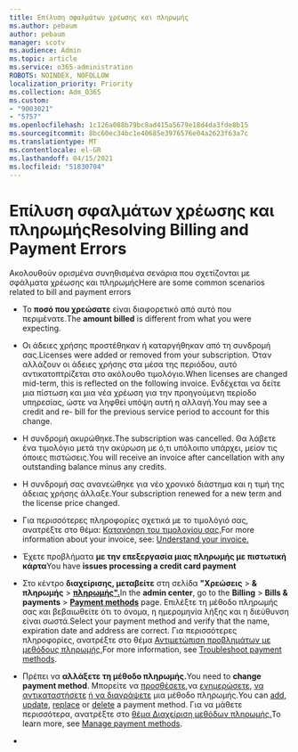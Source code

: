 ```yaml
---
title: Επίλυση σφαλμάτων χρέωσης και πληρωμής
ms.author: pebaum
author: pebaum
manager: scotv
ms.audience: Admin
ms.topic: article
ms.service: o365-administration
ROBOTS: NOINDEX, NOFOLLOW
localization_priority: Priority
ms.collection: Adm_O365
ms.custom:
- "9003021"
- "5757"
ms.openlocfilehash: 1c126a088b79bc8ad415a5679e18d4da3fde8b15
ms.sourcegitcommit: 8bc60ec34bc1e40685e3976576e04a2623f63a7c
ms.translationtype: MT
ms.contentlocale: el-GR
ms.lasthandoff: 04/15/2021
ms.locfileid: "51830704"
---
```

# <a name="resolving-billing-and-payment-errors"></a><span data-ttu-id="d2be3-102">Επίλυση σφαλμάτων χρέωσης και πληρωμής</span><span class="sxs-lookup"><span data-stu-id="d2be3-102">Resolving Billing and Payment Errors</span></span>

<span data-ttu-id="d2be3-103">Ακολουθούν ορισμένα συνηθισμένα σενάρια που σχετίζονται με σφάλματα χρέωσης και πληρωμής</span><span class="sxs-lookup"><span data-stu-id="d2be3-103">Here are some common scenarios related to bill and payment errors</span></span>

- <span data-ttu-id="d2be3-104">Το  **ποσό που χρεώσατε** είναι διαφορετικό από αυτό που περιμένατε.</span><span class="sxs-lookup"><span data-stu-id="d2be3-104">The  **amount billed** is different from what you were expecting.</span></span>
- <span data-ttu-id="d2be3-105">Οι άδειες χρήσης προστέθηκαν ή καταργήθηκαν από τη συνδρομή σας.</span><span class="sxs-lookup"><span data-stu-id="d2be3-105">Licenses were added or removed from your subscription.</span></span> <span data-ttu-id="d2be3-106">Όταν αλλάζουν οι άδειες χρήσης στα μέσα της περιόδου, αυτό αντικατοπτρίζεται στο ακόλουθο τιμολόγιο.</span><span class="sxs-lookup"><span data-stu-id="d2be3-106">When licenses are changed mid-term, this is reflected on the following invoice.</span></span> <span data-ttu-id="d2be3-107">Ενδέχεται να δείτε μια πίστωση και μια νέα χρέωση για την προηγούμενη περίοδο υπηρεσίας, ώστε να ληφθεί υπόψη αυτή η αλλαγή.</span><span class="sxs-lookup"><span data-stu-id="d2be3-107">You may see a credit and re- bill for the previous service period to account for this change.</span></span>
- <span data-ttu-id="d2be3-108">Η συνδρομή ακυρώθηκε.</span><span class="sxs-lookup"><span data-stu-id="d2be3-108">The subscription was cancelled.</span></span> <span data-ttu-id="d2be3-109">Θα λάβετε ένα τιμολόγιο μετά την ακύρωση με ό,τι υπόλοιπο υπάρχει, μείον τις όποιες πιστώσεις.</span><span class="sxs-lookup"><span data-stu-id="d2be3-109">You will receive an invoice after cancellation with any outstanding balance minus any credits.</span></span>
- <span data-ttu-id="d2be3-110">Η συνδρομή σας ανανεώθηκε για νέο χρονικό διάστημα και η τιμή της άδειας χρήσης άλλαξε.</span><span class="sxs-lookup"><span data-stu-id="d2be3-110">Your subscription renewed for a new term and the license price changed.</span></span>
- <span data-ttu-id="d2be3-111">Για περισσότερες πληροφορίες σχετικά με το τιμολόγιό σας, ανατρέξτε στο θέμα:  [Κατανόηση του τιμολογίου σας.](https://docs.microsoft.com/microsoft-365/commerce/billing-and-payments/understand-your-invoice2)</span><span class="sxs-lookup"><span data-stu-id="d2be3-111">For more information about your invoice, see:  [Understand your invoice.](https://docs.microsoft.com/microsoft-365/commerce/billing-and-payments/understand-your-invoice2)</span></span>
- <span data-ttu-id="d2be3-112">Έχετε προβλήματα  **με την επεξεργασία μιας πληρωμής με πιστωτική κάρτα**</span><span class="sxs-lookup"><span data-stu-id="d2be3-112">You have  **issues processing a credit card payment**</span></span>
- <span data-ttu-id="d2be3-113">Στο κέντρο **διαχείρισης, μεταβείτε** στη σελίδα **"Χρεώσεις**   >   **& πληρωμής**   >   **[πληρωμής".](https://go.microsoft.com/fwlink/p/?linkid=2018806)**</span><span class="sxs-lookup"><span data-stu-id="d2be3-113">In the  **admin center**, go to the  **Billing**  >  **Bills & payments**  >  **[Payment methods](https://go.microsoft.com/fwlink/p/?linkid=2018806)** page.</span></span> <span data-ttu-id="d2be3-114">Επιλέξτε τη μέθοδο πληρωμής σας και βεβαιωθείτε ότι το όνομα, η ημερομηνία λήξης και η διεύθυνση είναι σωστά.</span><span class="sxs-lookup"><span data-stu-id="d2be3-114">Select your payment method and verify that the name, expiration date and address are correct.</span></span> <span data-ttu-id="d2be3-115">Για περισσότερες πληροφορίες, ανατρέξτε στο θέμα [Αντιμετώπιση προβλημάτων με μεθόδους πληρωμής.](https://docs.microsoft.com/microsoft-365/commerce/billing-and-payments/manage-payment-methods#troubleshoot-payment-methods)</span><span class="sxs-lookup"><span data-stu-id="d2be3-115">For more information, see  [Troubleshoot payment methods](https://docs.microsoft.com/microsoft-365/commerce/billing-and-payments/manage-payment-methods#troubleshoot-payment-methods).</span></span>

- <span data-ttu-id="d2be3-116">Πρέπει να **αλλάξετε τη μέθοδο πληρωμής.**</span><span class="sxs-lookup"><span data-stu-id="d2be3-116">You need to  **change payment method**.</span></span> <span data-ttu-id="d2be3-117">Μπορείτε να [προσθέσετε,](https://docs.microsoft.com/microsoft-365/commerce/billing-and-payments/manage-payment-methods?view=o365-worldwide#add-a-payment-method)να  [ενημερώσετε,](https://docs.microsoft.com/microsoft-365/commerce/billing-and-payments/manage-payment-methods?view=o365-worldwide#update-payment-method-details)  [να αντικαταστήσετε](https://docs.microsoft.com/microsoft-365/commerce/billing-and-payments/manage-payment-methods?view=o365-worldwide#replace-a-payment-method)  [ή να διαγράψετε](https://docs.microsoft.com/microsoft-365/commerce/billing-and-payments/manage-payment-methods?view=o365-worldwide#delete-a-payment-method)  μια μέθοδο πληρωμής.</span><span class="sxs-lookup"><span data-stu-id="d2be3-117">You can [add](https://docs.microsoft.com/microsoft-365/commerce/billing-and-payments/manage-payment-methods?view=o365-worldwide#add-a-payment-method),  [update](https://docs.microsoft.com/microsoft-365/commerce/billing-and-payments/manage-payment-methods?view=o365-worldwide#update-payment-method-details),  [replace](https://docs.microsoft.com/microsoft-365/commerce/billing-and-payments/manage-payment-methods?view=o365-worldwide#replace-a-payment-method)  or  [delete](https://docs.microsoft.com/microsoft-365/commerce/billing-and-payments/manage-payment-methods?view=o365-worldwide#delete-a-payment-method)  a payment method.</span></span> <span data-ttu-id="d2be3-118">Για να μάθετε περισσότερα, ανατρέξτε στο [θέμα Διαχείριση μεθόδων πληρωμής.](https://docs.microsoft.com/microsoft-365/commerce/billing-and-payments/manage-payment-methods?view=o365-worldwide)</span><span class="sxs-lookup"><span data-stu-id="d2be3-118">To learn more, see  [Manage payment methods](https://docs.microsoft.com/microsoft-365/commerce/billing-and-payments/manage-payment-methods?view=o365-worldwide).</span></span>
- 